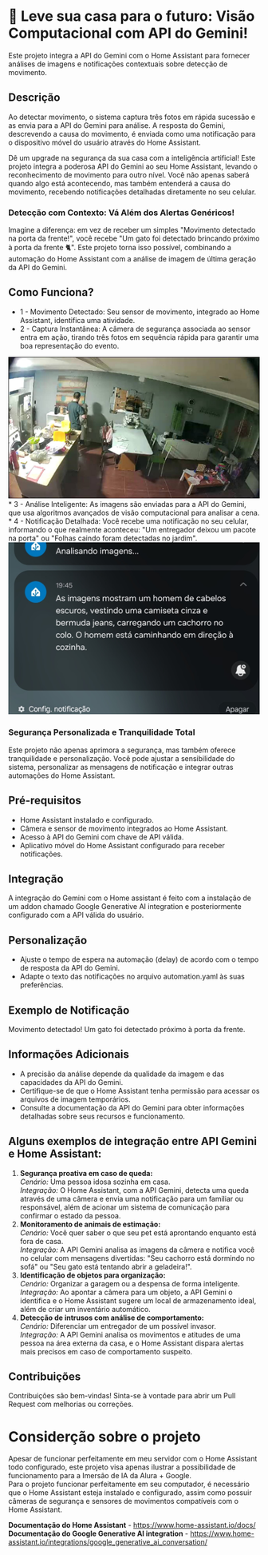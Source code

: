 # 🚀 Leve sua casa para o futuro: Visão Computacional com API do Gemini!

Este projeto integra a API do Gemini com o Home Assistant para fornecer análises de imagens e notificações contextuais sobre detecção de movimento.

## Descrição
Ao detectar movimento, o sistema captura três fotos em rápida sucessão e as envia para a API do Gemini para análise. A resposta do Gemini, descrevendo a causa do movimento, é enviada como uma notificação para o dispositivo móvel do usuário através do Home Assistant.

Dê um upgrade na segurança da sua casa com a inteligência artificial! Este projeto integra a poderosa API do Gemini ao seu Home Assistant, levando o reconhecimento de movimento para outro nível. Você não apenas saberá quando algo está acontecendo, mas também entenderá a causa do movimento, recebendo notificações detalhadas diretamente no seu celular.

### Detecção com Contexto: Vá Além dos Alertas Genéricos!
Imagine a diferença: em vez de receber um simples "Movimento detectado na porta da frente!", você recebe "Um gato foi detectado brincando próximo à porta da frente 🐈". Este projeto torna isso possível, combinando a automação do Home Assistant com a análise de imagem de última geração da API do Gemini.

## Como Funciona?
* 1 - Movimento Detectado: Seu sensor de movimento, integrado ao Home Assistant, identifica uma atividade.
* 2 - Captura Instantânea: A câmera de segurança associada ao sensor entra em ação, tirando três fotos em sequência rápida para garantir uma boa representação do evento.<br>
<img src="https://github.com/bra83/iavision_gemini_ha/blob/main/img1.jpg" alt="Texto Alternativo">
* 3 - Análise Inteligente: As imagens são enviadas para a API do Gemini, que usa algoritmos avançados de visão computacional para analisar a cena.<br>
* 4 - Notificação Detalhada: Você recebe uma notificação no seu celular, informando o que realmente aconteceu: "Um entregador deixou um pacote na porta" ou "Folhas caindo foram detectadas no jardim".<br>

<img src="https://github.com/bra83/iavision_gemini_ha/blob/main/ss_notification.jpg" alt="Texto Alternativo">

### Segurança Personalizada e Tranquilidade Total
Este projeto não apenas aprimora a segurança, mas também oferece tranquilidade e personalização. Você pode ajustar a sensibilidade do sistema, personalizar as mensagens de notificação e integrar outras automações do Home Assistant.

## Pré-requisitos
* Home Assistant instalado e configurado.
* Câmera e sensor de movimento integrados ao Home Assistant.
* Acesso à API do Gemini com chave de API válida.
* Aplicativo móvel do Home Assistant configurado para receber notificações.

## Integração
A integração do Gemini com o Home assistant é feito com a instalação de um addon chamado Google Generative AI integration e posteriormente configurado com a API válida do usuário.

## Personalização
* Ajuste o tempo de espera na automação (delay) de acordo com o tempo de resposta da API do Gemini.
* Adapte o texto das notificações no arquivo automation.yaml às suas preferências.

## Exemplo de Notificação
Movimento detectado!
Um gato foi detectado próximo à porta da frente.

## Informações Adicionais
* A precisão da análise depende da qualidade da imagem e das capacidades da API do Gemini.
* Certifique-se de que o Home Assistant tenha permissão para acessar os arquivos de imagem temporários.
* Consulte a documentação da API do Gemini para obter informações detalhadas sobre seus recursos e funcionamento.

## Alguns exemplos de integração entre API Gemini e Home Assistant:
1. <b>Segurança proativa em caso de queda:</b><br>
<i>Cenário:</i> Uma pessoa idosa sozinha em casa.<br>
<i>Integração:</i> O Home Assistant, com a API Gemini, detecta uma queda através de uma câmera e envia uma notificação para um familiar ou responsável, além de acionar um sistema de comunicação para confirmar o estado da pessoa.
2. <b>Monitoramento de animais de estimação:</b><br>
<i>Cenário:</i> Você quer saber o que seu pet está aprontando enquanto está fora de casa.<br>
<i>Integração:</i> A API Gemini analisa as imagens da câmera e notifica você no celular com mensagens divertidas: "Seu cachorro está dormindo no sofá" ou "Seu gato está tentando abrir a geladeira!".
3. <b>Identificação de objetos para organização:</b><br>
<i>Cenário:</i> Organizar a garagem ou a despensa de forma inteligente.<br>
<i>Integração:</i> Ao apontar a câmera para um objeto, a API Gemini o identifica e o Home Assistant sugere um local de armazenamento ideal, além de criar um inventário automático.
4. <b>Detecção de intrusos com análise de comportamento:</b><br>
<i>Cenário:</i> Diferenciar um entregador de um possível invasor.<br>
<i>Integração:</i> A API Gemini analisa os movimentos e atitudes de uma pessoa na área externa da casa, e o Home Assistant dispara alertas mais precisos em caso de comportamento suspeito.

## Contribuições
Contribuições são bem-vindas! Sinta-se à vontade para abrir um Pull Request com melhorias ou correções.

# Considerção sobre o projeto
Apesar de funcionar perfeitamente em meu servidor com o Home Assistant todo configurado, este projeto visa apenas ilustrar a possibilidade de funcionamento para a Imersão de IA da Alura + Google.<br>
Para o projeto funcionar perfeitamente em seu computador, é necessário que o Home Assistant esteja instalado e configurado, assim como possuir câmeras de segurança e sensores de movimentos compatíveis com o Home Assistant.<br>

<b>Documentação do Home Assistant</b> - https://www.home-assistant.io/docs/<br>
<b>Documentação do Google Generative AI integration</b> - https://www.home-assistant.io/integrations/google_generative_ai_conversation/
